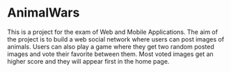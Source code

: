 # AnimalWars

This is a project for the exam of Web and Mobile Applications. 
The aim of the project is to build a web social network where users can post images of animals. Users can also play a game where they get two 
random posted images and vote their favorite between them. Most voted images get an higher score and they will appear first in the home page.

